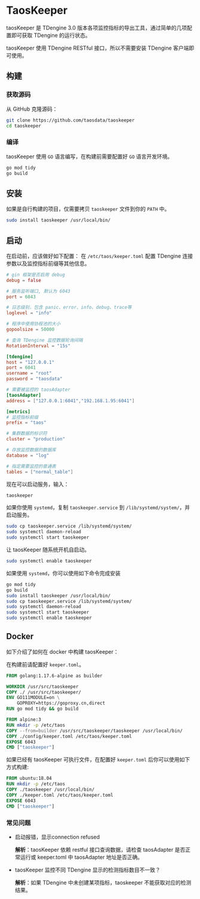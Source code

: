 # TaosKeeper

taosKeeper 是 TDengine 3.0 版本各项监控指标的导出工具，通过简单的几项配置即可获取 TDengine 的运行状态。

taosKeeper 使用 TDengine RESTful 接口，所以不需要安装 TDengine 客户端即可使用。

## 构建

### 获取源码

从 GitHub 克隆源码：

```sh
git clone https://github.com/taosdata/taoskeeper
cd taoskeeper
```

### 编译

taosKeeper 使用 `GO` 语言编写，在构建前需要配置好 `GO` 语言开发环境。

```sh
go mod tidy
go build
```

## 安装

如果是自行构建的项目，仅需要拷贝 `taoskeeper` 文件到你的 `PATH` 中。

```sh
sudo install taoskeeper /usr/local/bin/
```

## 启动

在启动前，应该做好如下配置：
在 `/etc/taos/keeper.toml` 配置 TDengine 连接参数以及监控指标前缀等其他信息。

```toml
# gin 框架是否启用 debug
debug = false

# 服务监听端口, 默认为 6043
port = 6043

# 日志级别，包含 panic、error、info、debug、trace等
loglevel = "info"

# 程序中使用协程池的大小
gopoolsize = 50000

# 查询 TDengine 监控数据轮询间隔
RotationInterval = "15s"

[tdengine]
host = "127.0.0.1"
port = 6041
username = "root"
password = "taosdata"

# 需要被监控的 taosAdapter
[taosAdapter]
address = ["127.0.0.1:6041","192.168.1.95:6041"]

[metrics]
# 监控指标前缀
prefix = "taos"

# 集群数据的标识符
cluster = "production"

# 存放监控数据的数据库
database = "log"

# 指定需要监控的普通表
tables = ["normal_table"]
```

现在可以启动服务，输入：

```sh
taoskeeper
```

如果你使用 `systemd`，复制 `taoskeeper.service` 到 `/lib/systemd/system/`，并启动服务。

```sh
sudo cp taoskeeper.service /lib/systemd/system/
sudo systemctl daemon-reload
sudo systemctl start taoskeeper
```

让 taosKeeper 随系统开机自启动。

```sh
sudo systemctl enable taoskeeper
```

如果使用 `systemd`，你可以使用如下命令完成安装

```sh
go mod tidy
go build
sudo install taoskeeper /usr/local/bin/
sudo cp taoskeeper.service /lib/systemd/system/
sudo systemctl daemon-reload
sudo systemctl start taoskeeper
sudo systemctl enable taoskeeper
```

## Docker

如下介绍了如何在 docker 中构建 taosKeeper： 

在构建前请配置好 `keeper.toml`。

```dockerfile
FROM golang:1.17.6-alpine as builder

WORKDIR /usr/src/taoskeeper
COPY ./ /usr/src/taoskeeper/
ENV GO111MODULE=on \
    GOPROXY=https://goproxy.cn,direct
RUN go mod tidy && go build

FROM alpine:3
RUN mkdir -p /etc/taos
COPY --from=builder /usr/src/taoskeeper/taoskeeper /usr/local/bin/
COPY ./config/keeper.toml /etc/taos/keeper.toml
EXPOSE 6043
CMD ["taoskeeper"]
```

如果已经有 taosKeeper 可执行文件，在配置好 `keeper.toml` 后你可以使用如下方式构建:

```dockerfile
FROM ubuntu:18.04
RUN mkdir -p /etc/taos
COPY ./taoskeeper /usr/local/bin/
COPY ./keeper.toml /etc/taos/keeper.toml
EXPOSE 6043
CMD ["taoskeeper"]
```

### 常见问题

* 启动报错，显示connection refused

  **解析**：taosKeeper 依赖 restful 接口查询数据，请检查 taosAdapter 是否正常运行或 keeper.toml 中 taosAdapter 地址是否正确。

* taosKeeper 监控不同 TDengine 显示的检测指标数目不一致？

  **解析**：如果 TDengine 中未创建某项指标，taoskeeper 不能获取对应的检测结果。